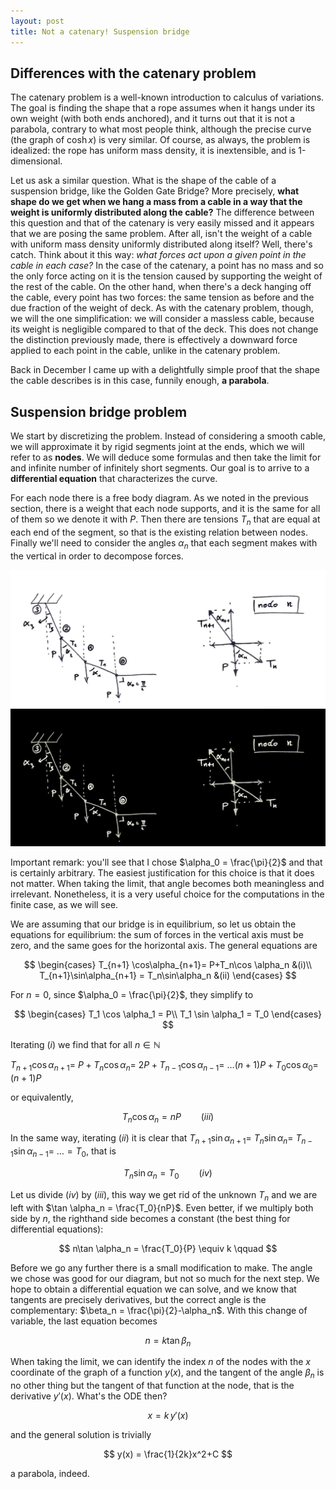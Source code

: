 ```yaml
---
layout: post
title: Not a catenary! Suspension bridge
---
```


## Differences with the catenary problem

The catenary problem is a well-known introduction to calculus of variations. The goal is finding the shape that a rope assumes when it hangs under its own weight (with both ends anchored), and it turns out that it is not a parabola, contrary to what most people think, although the precise curve (the graph of $\cosh x$) is very similar. Of course, as always, the problem is idealized: the rope has uniform mass density, it is inextensible, and is 1-dimensional. 

Let us ask a similar question. What is the shape of the cable of a suspension bridge, like the Golden Gate Bridge? More precisely, **what shape do we get when we hang a mass from a cable in a way that the weight is uniformly distributed along the cable?** The difference between this question and that of the catenary is very easily missed and it appears that we are posing the same problem. After all, isn't the weight of a cable with uniform mass density uniformly distributed along itself? Well, there's catch. Think about it this way: *what forces act upon a given point in the cable in each case?*  In the case of the catenary, a point has no mass and so the only force acting on it is the tension caused by supporting the weight of the rest of the cable. On the other hand, when there's a deck hanging off the cable, every point has two forces: the same tension as before and the due fraction of the weight of deck. As with the catenary problem, though, we will the one simplification: we will consider a massless cable, because its weight is negligible compared to that of the deck. This does not change the distinction previously made, there is effectively a downward force applied to each point in the cable, unlike in the catenary problem.

Back in December I came up with a delightfully simple proof that the shape the cable describes is in this case, funnily enough, **a parabola**. 

## Suspension bridge problem

We start by discretizing the problem. Instead of considering a smooth cable, we will approximate it by rigid segments joint at the ends, which we will refer to as **nodes**. We will deduce some formulas and then take the limit for and infinite number of infinitely short segments. Our goal is to arrive to a **differential equation** that characterizes the curve.

For each node there is a free body diagram.  As we noted in the previous section, there is a weight that each node supports, and it is the same for all of them so we denote it with $P$. Then there are tensions $T_n$ that are equal at each end of the segment, so that is the existing relation between nodes. Finally we'll need to consider the angles $\alpha_n$ that each segment makes with the vertical in order to decompose forces.

<img src="/pictures/2021-03-08-Not-a-catenary/diagrama_fuerzas_light.png" class="pic_lightmode">
<img src="/pictures/2021-03-08-Not-a-catenary/diagrama_fuerzas_dark.png" class="pic_darkmode">

Important remark: you'll see that I chose $\alpha_0 = \frac{\pi}{2}$ and that is certainly arbitrary. The easiest justification for this choice is that it does not matter. When taking the limit, that angle becomes both meaningless and irrelevant. Nonetheless, it is a very useful choice for the computations in the finite case, as we will see.

We are assuming that our bridge is in equilibrium, so let us obtain the equations for equilibrium: the sum of forces in the vertical axis must be zero, and the same goes for the horizontal axis. The general equations are


$$
\begin{cases}
T_{n+1} \cos\alpha_{n+1}= P+T_n\cos \alpha_n &(i)\\
T_{n+1}\sin\alpha_{n+1} = T_n\sin\alpha_n &(ii)
\end{cases}
$$


For $n=0$, since $\alpha_0 = \frac{\pi}{2}$, they simplify to


$$
\begin{cases}
T_1 \cos \alpha_1 = P\\
T_1 \sin \alpha_1 = T_0
\end{cases}
$$


Iterating $(i)$ we find that for all $n\in \mathbb N$



$T_{n+1} \cos \alpha_{n+1} =$  $P+T_{n} \cos \alpha_{n} =$ $2P + T_{n-1} \cos \alpha_{n-1} =$ $\ldots (n+1) P + T_0\cos\alpha_0 =$ $(n+1)P$

or equivalently, 


$$
T_n \cos \alpha_n = nP \qquad (iii)
$$


In the same way, iterating $(ii)$ it is clear that $T_{n+1}\sin \alpha_{n+1} =$ $T_{n}\sin \alpha_{n} =$ $T_{n-1}\sin \alpha_{n-1} =$ $\ldots =T_0$, that is


$$
T_{n}\sin \alpha_{n} = T_0 \qquad (iv)
$$


Let us divide $(iv)$ by $(iii)$, this way we get rid of the unknown $T_n$ and we are left with $\tan \alpha_n = \frac{T_0}{nP}$. Even better, if we multiply both side by $n$, the righthand side becomes a constant (the best thing for differential equations):


$$
n\tan \alpha_n = \frac{T_0}{P} \equiv k \qquad
$$


Before we go any further there is a small modification to make. The angle we chose was good for our diagram, but not so much for the next step. We hope to obtain a differential equation we can solve, and we know that tangents are precisely derivatives, but the correct angle is the complementary: $\beta_n = \frac{\pi}{2}-\alpha_n$.  With this change of variable, the last equation becomes


$$
n = k \tan \beta_n
$$

When taking the limit, we can identify the index $n$ of the nodes with the $x$ coordinate of the graph of a function $y(x)$, and the tangent of the angle  $\beta_n$ is no other thing but the tangent of that function at the node, that is the derivative $y'(x)$. What's the ODE then?


$$
x = k\,y'(x)
$$


and the general solution is trivially


$$
y(x) = \frac{1}{2k}x^2+C
$$


a parabola, indeed.